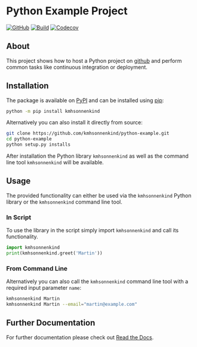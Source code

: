 # Python Example Project

[![GitHub](https://img.shields.io/github/license/kmhsonnenkind/python-example)](https://github.com/kmhsonnenkind/python-example/blob/main/LICENSE)
[![Build](https://github.com/kmhsonnenkind/python-example/actions/workflows/ci.yml/badge.svg?branch=main)](https://github.com/kmhsonnenkind/python-example/actions/workflows/ci.yml)
[![Codecov](https://codecov.io/gh/kmhsonnenkind/python-example/branch/main/graph/badge.svg?token=hepKnpsQf0)](https://codecov.io/gh/kmhsonnenkind/python-example)

## About

This project shows how to host a Python project on [github](https://github.com) and perform common tasks like continuous integration or deployment.


## Installation

The package is available on [PyPI](https://pypi.org/project/kmhsonnenkind) and can be installed using [pip](https://pypi.org/project/pip):

```sh
python -m pip install kmhsonnenkind
```

Alternatively you can also install it directly from source:

```sh
git clone https://github.com/kmhsonnenkind/python-example.git
cd python-example
python setup.py installs
```

After installation the Python library `kmhsonnenkind` as well as the command line tool `kmhsonnenkind` will be available.


## Usage

The provided functionality can either be used via the `kmhsonnenkind` Python library or the `kmhsonnenkind` command line tool.

### In Script

To use the library in the script simply import `kmhsonnenkind` and call its functionality.

```py
import kmhsonnenkind
print(kmhsonnenkind.greet('Martin'))
```

### From Command Line

Alternatively you can also call the `kmhsonnenkind` command line tool with a required input parameter `name`:

```sh
kmhsonnenkind Martin
kmhsonnenkind Martin --email="martin@example.com"
```


## Further Documentation

For further documentation please check out [Read the Docs](https://readthedocs.org/projects/kmhsonnenkind/).

